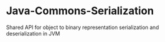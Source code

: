 # Java-Commons-Serialization
Shared API for object to binary representation serialization and deserialization in JVM
